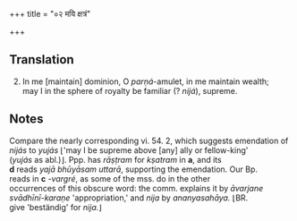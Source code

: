 +++
title = "०२ मयि क्षत्रं"

+++
## Translation
2. In me \[maintain\] dominion, O *parṇá*-amulet, in me maintain wealth;  
may I in the sphere of royalty be familiar (? *nijá*), supreme.

## Notes
Compare the nearly corresponding vi. 54. 2, which suggests emendation of  
*nijás* to *yujás* ⌊'may I be supreme above \[any\] ally or fellow-king'  
(*yujás* as abl.)⌋. Ppp. has *rāṣṭram* for *kṣatram* in **a**, and its  
**d** reads *yajā bhūyāsam uttarā*, supporting the emendation. Our Bp.  
reads in **c** *-vargré*, as some of the mss. do in the other  
occurrences of this obscure word: the comm. explains it by *āvarjane  
svādhīnī-karaṇe* 'appropriation,' and *nija* by *ananyasahāya.* ⌊BR.  
give 'beständig' for *nija.*⌋
